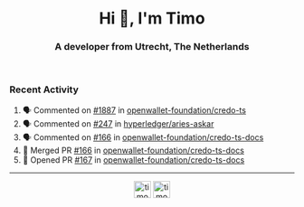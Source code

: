 <h1 align="center">Hi 👋, I'm Timo</h1>
<h3 align="center">A developer from Utrecht, The Netherlands</h3>
<br/>
<!-- https://github.com/rahuldkjain/github-profile-readme-generator --!>

<!--  <p align="left"><img src="https://github-readme-stats.vercel.app/api?username=timoglastra&show_icons=true&count_private=true&" alt="timoglastra" /></p> --!>

<!--
Github language stats
<p align="left"><img src="https://github-readme-stats.vercel.app/api/top-langs/?username=timoglastra&layout=compact" alt="timoglastra" /><p>
-->

<!-- Codestats language stats -->
<!-- <p align="left"><img src="https://codestats-readme.vercel.app/api/top-langs/?username=timoglastra&layout=compact&language_count=12" alt="timoglastra" /><p>    --!>
  
<h3>Recent Activity</h3>

<!--START_SECTION:activity-->
1. 🗣 Commented on [#1887](https://github.com/openwallet-foundation/credo-ts/pull/1887#issuecomment-2147474110) in [openwallet-foundation/credo-ts](https://github.com/openwallet-foundation/credo-ts)
2. 🗣 Commented on [#247](https://github.com/hyperledger/aries-askar/pull/247#issuecomment-2147464369) in [hyperledger/aries-askar](https://github.com/hyperledger/aries-askar)
3. 🗣 Commented on [#166](https://github.com/openwallet-foundation/credo-ts-docs/pull/166#issuecomment-2147460727) in [openwallet-foundation/credo-ts-docs](https://github.com/openwallet-foundation/credo-ts-docs)
4. 🎉 Merged PR [#166](https://github.com/openwallet-foundation/credo-ts-docs/pull/166) in [openwallet-foundation/credo-ts-docs](https://github.com/openwallet-foundation/credo-ts-docs)
5. 💪 Opened PR [#167](https://github.com/openwallet-foundation/credo-ts-docs/pull/167) in [openwallet-foundation/credo-ts-docs](https://github.com/openwallet-foundation/credo-ts-docs)
<!--END_SECTION:activity-->

---

<p align="center">
<a href="https://twitter.com/timoglastra" target="blank"><img align="center" src="https://cdn.jsdelivr.net/npm/simple-icons@3.0.1/icons/twitter.svg" alt="timoglastra" height="30" width="30" /></a>
<a href="https://linkedin.com/in/timoglastra" target="blank"><img align="center" src="https://cdn.jsdelivr.net/npm/simple-icons@3.0.1/icons/linkedin.svg" alt="timoglastra" height="30" width="30" /></a>
</p>



